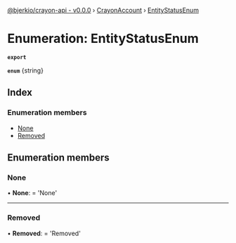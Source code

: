 [@bjerkio/crayon-api - v0.0.0](../README.md) › [CrayonAccount](../modules/crayonaccount.md) › [EntityStatusEnum](crayonaccount.entitystatusenum.md)

# Enumeration: EntityStatusEnum

**`export`** 

**`enum`** {string}

## Index

### Enumeration members

* [None](crayonaccount.entitystatusenum.md#none)
* [Removed](crayonaccount.entitystatusenum.md#removed)

## Enumeration members

###  None

• **None**: =  <any> 'None'

___

###  Removed

• **Removed**: =  <any> 'Removed'

